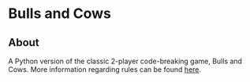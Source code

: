 # Bulls and Cows

## About

A Python version of the classic 2-player code-breaking game, Bulls and Cows. More information regarding rules can be found [here](https://en.wikipedia.org/wiki/Bulls_and_cows).
